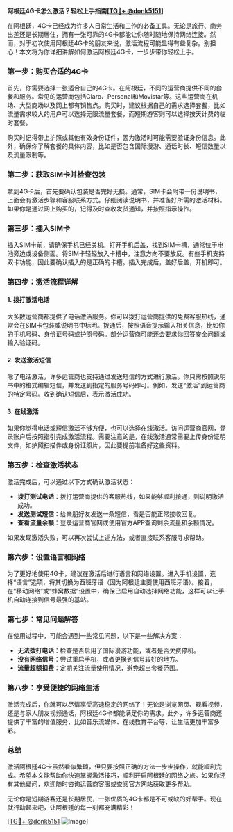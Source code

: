 **阿根廷4G卡怎么激活？轻松上手指南[[TG💪+ @donk5151](https://t.me/s/donk5151)]**

在阿根廷，4G卡已经成为许多人日常生活和工作的必备工具。无论是旅行、商务出差还是长期居住，拥有一张可靠的4G卡都能让你随时随地保持网络连接。然而，对于初次使用阿根廷4G卡的朋友来说，激活流程可能显得有些复杂。别担心！本文将为你详细讲解如何激活阿根廷4G卡，一步步带你轻松上手。

### **第一步：购买合适的4G卡**

首先，你需要选择一张适合自己的4G卡。在阿根廷，不同的运营商提供不同的套餐和服务。常见的运营商包括Claro、Personal和Movistar等。这些运营商在机场、大型商场以及网上都有销售点。购买时，建议根据自己的需求选择套餐，比如流量需求较大的用户可以选择无限流量套餐，而短期游客则可以选择按天计费的临时套餐。

购买时记得带上护照或其他有效身份证件，因为激活时可能需要验证身份信息。此外，确保你了解套餐的具体内容，比如是否包含国际漫游、通话时长、短信数量以及流量限制等。

### **第二步：获取SIM卡并检查包装**

拿到4G卡后，首先要确认包装是否完好无损。通常，SIM卡会附带一份说明书，上面会有激活步骤和客服联系方式。仔细阅读说明书，并准备好所需的激活材料。如果你是通过网上购买的，记得及时查收发货通知，并按照指示操作。

### **第三步：插入SIM卡**

插入SIM卡前，请确保手机已经关机。打开手机后盖，找到SIM卡槽，通常位于电池旁边或设备侧面。将SIM卡轻轻放入卡槽中，注意方向不要放反。有些手机支持双卡功能，因此要确认插入的是正确的卡槽。插入完成后，盖好后盖，开机即可。

### **第四步：激活流程详解**

#### **1. 拨打激活电话**
大多数运营商都提供了电话激活服务。你可以拨打运营商提供的免费客服热线，通常会在SIM卡包装或说明书中标明。拨通后，按照语音提示输入相关信息，比如你的手机号码、身份证号码或护照号码。部分运营商可能还会要求你回答安全问题或输入验证码。

#### **2. 发送激活短信**
除了电话激活，许多运营商也支持通过发送短信的方式进行激活。你只需按照说明书中的格式编辑短信，并发送到指定的服务号码即可。例如，发送“激活”到运营商的特定号码。收到确认短信后，表示激活成功。

#### **3. 在线激活**
如果你觉得电话或短信激活不够方便，也可以选择在线激活。访问运营商官网，登录账户后按照指引完成激活流程。需要注意的是，在线激活通常需要上传身份证明文件，如护照扫描件或身份证照片，因此要提前准备好这些资料。

### **第五步：检查激活状态**

激活完成后，可以通过以下方式确认激活状态：

- **拨打测试电话**：拨打运营商提供的客服热线，如果能够顺利接通，则说明激活成功。
- **发送测试短信**：给亲朋好友发送一条短信，看是否能正常接收回复。
- **查看流量余额**：登录运营商官网或使用官方APP查询剩余流量和余额情况。

如果发现激活失败，可以再次尝试上述方法，或者直接联系客服寻求帮助。

### **第六步：设置语言和网络**

为了更好地使用4G卡，建议在激活后进行语言和网络设置。进入手机设置，选择“语言”选项，将其切换为西班牙语（因为阿根廷主要使用西班牙语）。接着，在“移动网络”或“蜂窝数据”设置中，确保已启用自动选择网络功能，这样可以让手机自动连接到信号最强的基站。

### **第七步：常见问题解答**

在使用过程中，可能会遇到一些常见问题，以下是一些解决方案：

- **无法拨打电话**：检查是否启用了国际漫游功能，或者是否欠费停机。
- **没有网络信号**：尝试重启手机，或者更换到信号较好的地方。
- **流量超额扣费**：定期关注流量使用情况，避免超出套餐范围。

### **第八步：享受便捷的网络生活**

激活完成后，你就可以尽情享受高速稳定的网络了！无论是浏览网页、观看视频，还是与家人朋友视频通话，阿根廷4G卡都能满足你的需求。此外，许多运营商还提供了丰富的增值服务，比如音乐流媒体、在线教育平台等，让生活更加丰富多彩。

### **总结**

激活阿根廷4G卡虽然看似繁琐，但只要按照正确的方法一步步操作，就能顺利完成。希望本文能帮助你快速掌握激活技巧，顺利开启阿根廷的网络之旅。如果你还有其他疑问，欢迎随时咨询运营商客服或查阅官方网站获取更多帮助。

无论你是短期游客还是长期居民，一张优质的4G卡都是不可或缺的好帮手。现在就行动起来吧，让阿根廷的每一刻都充满精彩！

[[TG💪+ @donk5151](https://t.me/s/donk5151) ![Image](https://i.postimg.cc/rwNCRYN7/Snipaste-2025-04-30-17-27-05.png)]